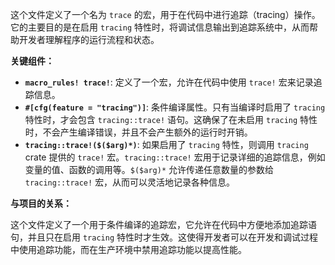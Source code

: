 这个文件定义了一个名为 `trace` 的宏，用于在代码中进行追踪（tracing）操作。它的主要目的是在启用 `tracing` 特性时，将调试信息输出到追踪系统中，从而帮助开发者理解程序的运行流程和状态。

**关键组件：**

*   **`macro_rules! trace!`**:  定义了一个宏，允许在代码中使用 `trace!` 宏来记录追踪信息。
*   **`#[cfg(feature = "tracing")]`**:  条件编译属性。只有当编译时启用了 `tracing` 特性时，才会包含 `tracing::trace!` 语句。这确保了在未启用 `tracing` 特性时，不会产生编译错误，并且不会产生额外的运行时开销。
*   **`tracing::trace!($($arg)*)`**:  如果启用了 `tracing` 特性，则调用 `tracing` crate 提供的 `trace!` 宏。`tracing::trace!` 宏用于记录详细的追踪信息，例如变量的值、函数的调用等。`$($arg)*` 允许传递任意数量的参数给 `tracing::trace!` 宏，从而可以灵活地记录各种信息。

**与项目的关系：**

这个文件定义了一个用于条件编译的追踪宏，它允许在代码中方便地添加追踪语句，并且只在启用 `tracing` 特性时才生效。这使得开发者可以在开发和调试过程中使用追踪功能，而在生产环境中禁用追踪功能以提高性能。
